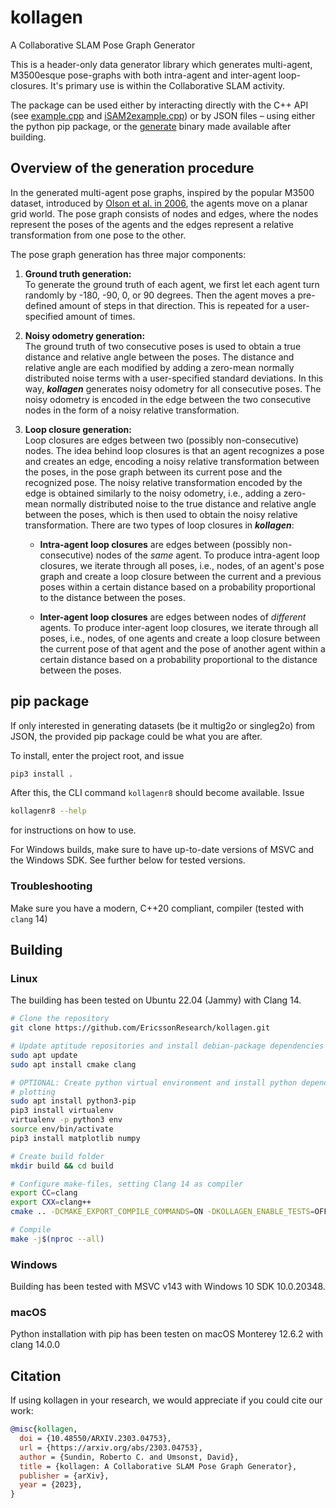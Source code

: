 # kollagen

A Collaborative SLAM Pose Graph Generator

This is a header-only data generator library which generates multi-agent,
M3500esque pose-graphs with both intra-agent and inter-agent loop-closures.
It's primary use is within the Collaborative SLAM activity.

The package can be used either by interacting directly with the C++ API (see
[example.cpp](src/example.cpp) and [iSAM2example.cpp](src/iSAM2example.cpp)) or
by JSON files &ndash; using either the python pip package, or the
[generate](src/generate.cpp) binary made available after building.

## Overview of the generation procedure

In the generated multi-agent pose graphs, inspired by the popular M3500
dataset, introduced by [Olson et al. in 2006](http://rvsn.csail.mit.edu/content/eolson/graphoptim/eolson-graphoptim2006.pdf),
the agents move on a planar grid world.  The pose graph consists of nodes
and edges, where the nodes represent the poses of the agents and the edges
represent a relative transformation from one pose to the other.

The pose graph generation has three major components:
1. **Ground truth generation:**  
To generate the ground truth of each agent, we first let each agent turn
randomly by -180, -90, 0, or 90 degrees.  Then the agent moves a
pre-defined amount of steps in that direction.  This is repeated for a
user-specified amount of times.

2. **Noisy odometry generation:**  
The ground truth of two consecutive poses is used to obtain a true distance
and relative angle between the poses.  The distance and relative angle are
each modified by adding a zero-mean normally distributed noise terms with a
user-specified standard deviations.  In this way, ***kollagen*** generates
noisy odometry for all consecutive poses. The noisy odometry is encoded in
the edge between the two consecutive nodes in the form of a noisy relative
transformation.

3. **Loop closure generation:**  
Loop closures are edges between two (possibly non-consecutive) nodes. The
idea behind loop closures is that an agent recognizes a pose and creates an
edge, encoding a noisy relative transformation between the poses, in the
pose graph between its current pose and the recognized pose.  The noisy
relative transformation encoded by the edge is obtained similarly to the
noisy odometry, i.e., adding a zero-mean normally distributed noise to the
true distance and relative angle between the poses, which is then used to
obtain the noisy relative transformation.
There are two types of loop closures in ***kollagen***:
   - **Intra-agent loop closures** are edges between (possibly
     non-consecutive) nodes of the *same* agent. To produce intra-agent
     loop closures, we iterate through all poses, i.e., nodes, of an
     agent's pose graph and create a loop closure between the current and a
     previous poses within a certain distance based on a probability
     proportional to the distance between the poses.
   
   - **Inter-agent loop closures** are edges between nodes of *different*
     agents. To produce inter-agent loop closures, we iterate through all
     poses, i.e., nodes, of one agents and create a loop closure between
     the current pose of that agent and the pose of another agent within a
     certain distance based on a probability proportional to the distance
     between the poses.

## pip package

If only interested in generating datasets (be it multig2o or singleg2o) from
JSON, the provided pip package could be what you are after.

To install, enter the project root, and issue

```bash
pip3 install .
```

After this, the CLI command `kollagenr8` should become available. Issue 

```bash
kollagenr8 --help
```

for instructions on how to use.

For Windows builds, make sure to have up-to-date versions of MSVC and the
Windows SDK. See further below for tested versions.

### Troubleshooting

Make sure you have a modern, C++20 compliant, compiler (tested with `clang` 14)

## Building

### Linux

The building has been tested on Ubuntu 22.04 (Jammy) with Clang 14.

```bash
# Clone the repository
git clone https://github.com/EricssonResearch/kollagen.git

# Update aptitude repositories and install debian-package dependencies
sudo apt update
sudo apt install cmake clang

# OPTIONAL: Create python virtual environment and install python dependencies for
# plotting
sudo apt install python3-pip
pip3 install virtualenv
virtualenv -p python3 env
source env/bin/activate
pip3 install matplotlib numpy

# Create build folder
mkdir build && cd build

# Configure make-files, setting Clang 14 as compiler
export CC=clang
export CXX=clang++
cmake .. -DCMAKE_EXPORT_COMPILE_COMMANDS=ON -DKOLLAGEN_ENABLE_TESTS=OFF -DKOLLAGEN_ENABLE_GTSAM=OFF -DKOLLAGEN_BUILD_EXAMPLES=ON

# Compile
make -j$(nproc --all)
```

### Windows

Building has been tested with MSVC v143 with Windows 10 SDK 10.0.20348.

### macOS

Python installation with pip has been testen on macOS Monterey 12.6.2 with clang 14.0.0

## Citation

If using kollagen in your research, we would appreciate if you could cite our work:

```bibtex
@misc{kollagen,
  doi = {10.48550/ARXIV.2303.04753},
  url = {https://arxiv.org/abs/2303.04753},
  author = {Sundin, Roberto C. and Umsonst, David},
  title = {kollagen: A Collaborative SLAM Pose Graph Generator},
  publisher = {arXiv},
  year = {2023},
}
```
